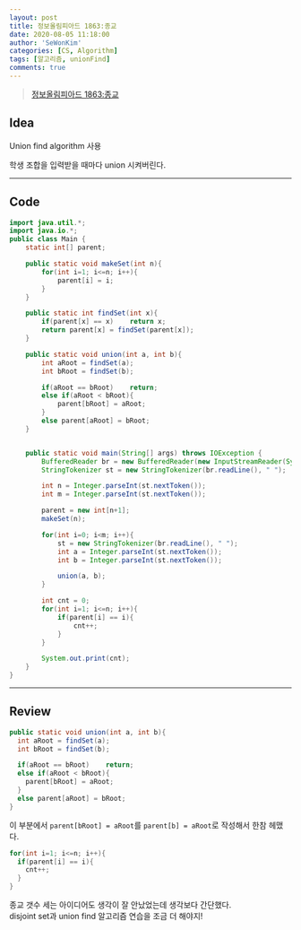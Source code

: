 ```yaml
---
layout: post
title: 정보올림피아드 1863:종교
date: 2020-08-05 11:18:00
author: 'SeWonKim'
categories: [CS, Algorithm]
tags: [알고리즘, unionFind]
comments: true
---
```


> [정보올림피아드 1863:종교](http://www.jungol.co.kr/bbs/board.php?bo_table=pbank&wr_id=1136&sca=99&sfl=wr_hit&stx=1863#n)

## Idea

Union find algorithm 사용

학생 조합을 입력받을 때마다 union 시켜버린다.

---

## Code

```java
import java.util.*;
import java.io.*;
public class Main {
    static int[] parent;

    public static void makeSet(int n){
        for(int i=1; i<=n; i++){
            parent[i] = i;
        }
    }

    public static int findSet(int x){
        if(parent[x] == x)    return x;
        return parent[x] = findSet(parent[x]);
    }

    public static void union(int a, int b){
        int aRoot = findSet(a);
        int bRoot = findSet(b);

        if(aRoot == bRoot)    return;
        else if(aRoot < bRoot){
            parent[bRoot] = aRoot;
        }
        else parent[aRoot] = bRoot;
    }


    public static void main(String[] args) throws IOException {
        BufferedReader br = new BufferedReader(new InputStreamReader(System.in));
        StringTokenizer st = new StringTokenizer(br.readLine(), " ");

        int n = Integer.parseInt(st.nextToken());
        int m = Integer.parseInt(st.nextToken());

        parent = new int[n+1];
        makeSet(n);

        for(int i=0; i<m; i++){
            st = new StringTokenizer(br.readLine(), " ");
            int a = Integer.parseInt(st.nextToken());
            int b = Integer.parseInt(st.nextToken());

            union(a, b);
        }

        int cnt = 0;
        for(int i=1; i<=n; i++){
            if(parent[i] == i){
                cnt++;
            }
        }

        System.out.print(cnt);
    }
}
```

---

## Review

```java
public static void union(int a, int b){
  int aRoot = findSet(a);
  int bRoot = findSet(b);

  if(aRoot == bRoot)    return;
  else if(aRoot < bRoot){
    parent[bRoot] = aRoot;
  }
  else parent[aRoot] = bRoot;
}
```

이 부분에서 `parent[bRoot] = aRoot`를 `parent[b] = aRoot`로 작성해서 한참 헤맸다.

```java
for(int i=1; i<=n; i++){
  if(parent[i] == i){
    cnt++;
  }
}
```

종교 갯수 세는 아이디어도 생각이 잘 안났었는데 생각보다 간단했다.  
disjoint set과 union find 알고리즘 연습을 조금 더 해야지!
